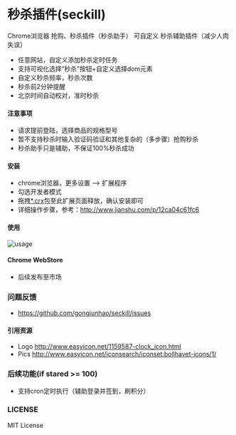 # 秒杀插件(seckill)

Chrome浏览器 抢购、秒杀插件（秒杀助手） 可自定义 秒杀辅助插件（减少人肉失误）

* 任意网站，自定义添加秒杀定时任务
* 支持可视化选择“秒杀”按钮+自定义选择dom元素
* 自定义秒杀频率，秒杀次数
* 秒杀前2分钟提醒
* 北京时间自动校对，准时秒杀

#### 注意事项
* 请求提前登陆，选择商品的规格型号
* 暂不支持秒杀时输入验证码验证和其他复杂的（多步骤）抢购秒杀
* 秒杀助手只是辅助，不保证100%秒杀成功

#### 安装
* chrome浏览器，更多设置 --> 扩展程序
* 勾选开发者模式
* 拖拽[*.crx](https://github.com/gongjunhao/seckill/releases/download/0.0.1/seckill.v0.0.1.crx "seckill.v0.0.1.crx")包至此扩展页面释放，确认安装即可
* 详细操作步骤，参考：http://www.jianshu.com/p/12ca04c61fc6

#### 使用
![usage](https://github.com/gongjunhao/seckill/blob/master/doc/usage.gif)

#### Chrome WebStore

* 后续发布至市场

### 问题反馈

* https://github.com/gongjunhao/seckill/issues

#### 引用资源

- Logo	http://www.easyicon.net/1159587-clock_icon.html
- Pics  http://www.easyicon.net/iconsearch/iconset:bollhavet-icons/1/


### 后续功能(if stared >= 100)
* 支持cron定时执行（辅助登录并签到，刷积分）


### LICENSE
MIT License
